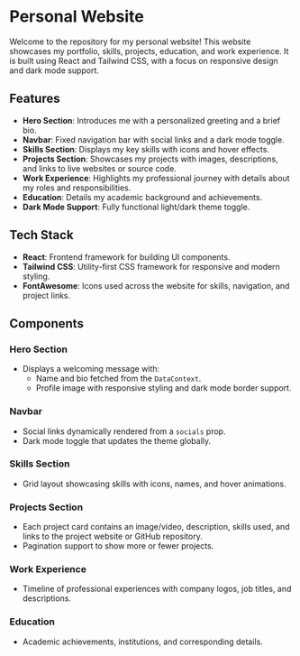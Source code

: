 # Personal Website

Welcome to the repository for my personal website! This website showcases my portfolio, skills, projects, education, and work experience. It is built using React and Tailwind CSS, with a focus on responsive design and dark mode support.

## Features

- **Hero Section**: Introduces me with a personalized greeting and a brief bio.
- **Navbar**: Fixed navigation bar with social links and a dark mode toggle.
- **Skills Section**: Displays my key skills with icons and hover effects.
- **Projects Section**: Showcases my projects with images, descriptions, and links to live websites or source code.
- **Work Experience**: Highlights my professional journey with details about my roles and responsibilities.
- **Education**: Details my academic background and achievements.
- **Dark Mode Support**: Fully functional light/dark theme toggle.

## Tech Stack

- **React**: Frontend framework for building UI components.
- **Tailwind CSS**: Utility-first CSS framework for responsive and modern styling.
- **FontAwesome**: Icons used across the website for skills, navigation, and project links.

## Components

### Hero Section
- Displays a welcoming message with:
  - Name and bio fetched from the `DataContext`.
  - Profile image with responsive styling and dark mode border support.

### Navbar
- Social links dynamically rendered from a `socials` prop.
- Dark mode toggle that updates the theme globally.

### Skills Section
- Grid layout showcasing skills with icons, names, and hover animations.

### Projects Section
- Each project card contains an image/video, description, skills used, and links to the project website or GitHub repository.
- Pagination support to show more or fewer projects.

### Work Experience
- Timeline of professional experiences with company logos, job titles, and descriptions.

### Education
- Academic achievements, institutions, and corresponding details.
